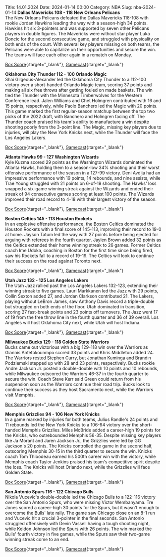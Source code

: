 Title: 14.01.2024
Date: 2024-01-14 00:00
Category: NBA 
Slug: nba-2024-01-14 
**Dallas Mavericks 108 - 118 New Orleans Pelicans**  
The New Orleans Pelicans defeated the Dallas Mavericks 118-108 with rookie Jordan Hawkins leading the way with a season-high 34 points. Hawkins hit six 3-pointers and was supported by seven other Pelicans players in double figures. The Mavericks were without star player Luka Doncic for the second consecutive game, and struggled with physicality on both ends of the court. With several key players missing on both teams, the Pelicans were able to capitalize on their opportunities and secure the win. The teams will face each other again in a rematch on Monday. 

[Box Score](https://www.nba.com/game/nop-vs-dal-0022300547/box-score){:target="_blank"}, [Gamecast](https://www.nba.com/game/nop-vs-dal-0022300547){:target="_blank"}<br>

**Oklahoma City Thunder 112 - 100 Orlando Magic**  
Shai Gilgeous-Alexander led the Oklahoma City Thunder to a 112-100 victory over a short-handed Orlando Magic team, scoring 37 points and making all six free throws after getting fouled on made baskets. The win tied the Thunder with the Minnesota Timberwolves for the Western Conference lead. Jalen Williams and Chet Holmgren contributed with 16 and 15 points, respectively, while Paolo Banchero led the Magic with 20 points. This game marked the first regular-season matchup between the top two picks of the 2022 draft, with Banchero and Holmgren facing off. The Thunder coach praised his team's ability to manufacture a win despite shooting poorly from the 3-point line. The Magic, missing key players due to injuries, will play the New York Knicks next, while the Thunder will face the Los Angeles Lakers. 

[Box Score](https://www.nba.com/game/orl-vs-okc-0022300546/box-score){:target="_blank"}, [Gamecast](https://www.nba.com/game/orl-vs-okc-0022300546){:target="_blank"}<br>

**Atlanta Hawks 99 - 127 Washington Wizards**  
Kyle Kuzma scored 29 points as the Washington Wizards dominated the Atlanta Hawks, holding them to a season-low 34% shooting and their worst offensive performance of the season in a 127-99 victory. Deni Avdija had an impressive performance with 19 points, 14 rebounds, and nine assists, while Trae Young struggled with 21 points on 6-of-19 shooting. The Hawks' loss snapped a six-game winning streak against the Wizards and ended their streak of 94 consecutive games scoring at least 100 points. The Wizards improved their road record to 4-18 with their largest victory of the season. 

[Box Score](https://www.nba.com/game/was-vs-atl-0022300543/box-score){:target="_blank"}, [Gamecast](https://www.nba.com/game/was-vs-atl-0022300543){:target="_blank"}<br>

**Boston Celtics 145 - 113 Houston Rockets**  
In an explosive offensive performance, the Boston Celtics dominated the Houston Rockets with a final score of 145-113, improving their record to 19-0 at home. Jayson Tatum led the way with 27 points before being ejected for arguing with referees in the fourth quarter. Jaylen Brown added 32 points as the Celtics extended their home winning streak to 26 games. Former Celtics coach Ime Udoka, coaching in Boston for the first time since being fired, saw his Rockets fall to a record of 19-19. The Celtics will look to continue their success on the road against Toronto next. 

[Box Score](https://www.nba.com/game/hou-vs-bos-0022300542/box-score){:target="_blank"}, [Gamecast](https://www.nba.com/game/hou-vs-bos-0022300542){:target="_blank"}<br>

**Utah Jazz 132 - 125 Los Angeles Lakers**  
The Utah Jazz rallied past the Los Angeles Lakers 132-123, extending their winning streak to five games. Lauri Markkanen led the Jazz with 29 points, Collin Sexton added 27, and Jordan Clarkson contributed 21. The Lakers, playing without LeBron James, saw Anthony Davis record a triple-double but struggled on both ends of the floor. Utah dominated in transition, scoring 27 fast-break points and 23 points off turnovers. The Jazz went 17 of 19 from the free throw line in the fourth quarter and 36 of 39 overall. Los Angeles will host Oklahoma City next, while Utah will host Indiana. 

[Box Score](https://www.nba.com/game/lal-vs-uta-0022300549/box-score){:target="_blank"}, [Gamecast](https://www.nba.com/game/lal-vs-uta-0022300549){:target="_blank"}<br>

**Milwaukee Bucks 129 - 118 Golden State Warriors**  
Bucks came out victorious with a big 129-118 win over the Warriors as Giannis Antetokounmpo scored 33 points and Khris Middleton added 24. The Warriors rested Stephen Curry, but Jonathan Kuminga and Brandin Podziemski stepped up with 28 and 23 points, respectively. Bucks rookie Andre Jackson Jr. posted a double-double with 10 points and 10 rebounds, while Milwaukee outscored the Warriors 46-37 in the fourth quarter to secure the win. Coach Steve Kerr said Green could return from his suspension soon as the Warriors continue their road trip. Bucks look to continue their success as they host Sacramento next, while the Warriors visit Memphis. 

[Box Score](https://www.nba.com/game/gsw-vs-mil-0022300545/box-score){:target="_blank"}, [Gamecast](https://www.nba.com/game/gsw-vs-mil-0022300545){:target="_blank"}<br>

**Memphis Grizzlies 94 - 106 New York Knicks**  
In a game marked by injuries for both teams, Julius Randle's 24 points and 11 rebounds led the New York Knicks to a 106-94 victory over the short-handed Memphis Grizzlies. Miles McBride added a career-high 19 points for the Knicks, who outrebounded Memphis 56-35. Despite missing key players like Ja Morant and Jaren Jackson Jr., the Grizzlies were led by GG Jackson's 20 points. The Knicks controlled the game in the second half, outscoring Memphis 30-15 in the third quarter to secure the win. Knicks coach Tom Thibodeau earned his 500th career win with the victory, while Memphis coach Taylor Jenkins praised his team's competitive spirit despite the loss. The Knicks will host Orlando next, while the Grizzlies will face Golden State. 

[Box Score](https://www.nba.com/game/nyk-vs-mem-0022300544/box-score){:target="_blank"}, [Gamecast](https://www.nba.com/game/nyk-vs-mem-0022300544){:target="_blank"}<br>

**San Antonio Spurs 116 - 122 Chicago Bulls**  
Nikola Vucevic's double-double led the Chicago Bulls to a 122-116 victory over the San Antonio Spurs, who were missing Victor Wembanyama. Tre Jones scored a career-high 30 points for the Spurs, but it wasn't enough to overcome the Bulls' late rally. The game saw Chicago close on an 8-1 run and Vucevic hit a crucial 3-pointer in the final seconds. San Antonio struggled offensively with Devin Vassell having a tough shooting night, while Keldon Johnson led the Spurs with 26 points. The win marked the Bulls' fourth victory in five games, while the Spurs saw their two-game winning streak come to an end. 

[Box Score](https://www.nba.com/game/chi-vs-sas-0022300548/box-score){:target="_blank"}, [Gamecast](https://www.nba.com/game/chi-vs-sas-0022300548){:target="_blank"}<br>

